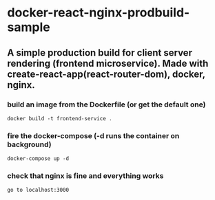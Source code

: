 # docker-react-nginx-prodbuild-sample

## A simple production build for client server rendering (frontend microservice).                                            Made with create-react-app(react-router-dom), docker, nginx.

### build an image from the Dockerfile (or get the default one)

```
docker build -t frontend-service .
```

### fire the docker-compose (-d runs the container on background)

```
docker-compose up -d
```

### check that nginx is fine and everything works

```
go to localhost:3000
```
